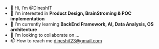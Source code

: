- 👋 Hi, I’m @DineshIT
- 👀 I’m interested in **Product Design, BrainStroming & POC implementation**
- 🌱 I’m currently learning **BackEnd Framework, AI, Data Analysis, OS architecture**
- 💞️ I’m looking to collaborate on ...
- 📫 How to reach me dineshit23@gmail.com

<!---
DineshIT/DineshIT is a ✨ special ✨ repository because its `README.md` (this file) appears on your GitHub profile.
You can click the Preview link to take a look at your changes.
--->
